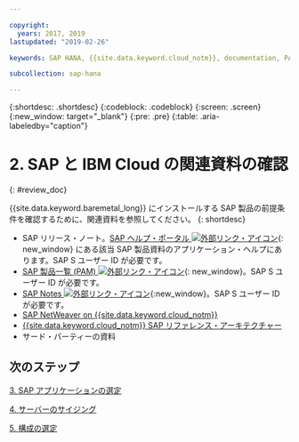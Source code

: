 ```yaml
---

copyright:
  years: 2017, 2019
lastupdated: "2019-02-26"

keywords: SAP HANA, {{site.data.keyword.cloud_notm}}, documentation, PAM

subcollection: sap-hana

---
```


{:shortdesc: .shortdesc}
{:codeblock: .codeblock}
{:screen: .screen}
{:new_window: target="_blank"}
{:pre: .pre}
{:table: .aria-labeledby="caption"}


# 2. SAP と IBM Cloud の関連資料の確認
{: #review_doc}

{{site.data.keyword.baremetal_long}} にインストールする SAP 製品の前提条件を確認するために、関連資料を参照してください。
{: shortdesc}

  * SAP リリース・ノート。[SAP ヘルプ・ポータル ![外部リンク・アイコン](../../icons/launch-glyph.svg "外部リンク・アイコン")](https://help.sap.com/){: new_window} にある該当 SAP 製品資料のアプリケーション・ヘルプにあります。SAP S ユーザー ID が必要です。
  * [SAP 製品一覧 (PAM) ![外部リンク・アイコン](../../icons/launch-glyph.svg "外部リンク・アイコン")](https://apps.support.sap.com/sap/support/pam){: new_window}。SAP S ユーザー ID が必要です。
  * [SAP Notes ![外部リンク・アイコン](../../icons/launch-glyph.svg "外部リンク・アイコン")](https://support.sap.com/notes){:new_window}。SAP S ユーザー ID が必要です。
  * [SAP NetWeaver on {{site.data.keyword.cloud_notm}}](/docs/infrastructure/sap-netweaver?topic=sap-netweaver-getting-started#getting-started)
  * [{{site.data.keyword.cloud_notm}} SAP リファレンス・アーキテクチャー](/docs/infrastructure/sap-reference-architecture?topic=sap-reference-architecture-getting-started#getting-started)
  * サード・パーティーの資料

## 次のステップ

  [3. SAP アプリケーションの選定](/docs/infrastructure/sap-hana?topic=sap-hana-3-determining-your-sap-applications#3-determining-your-sap-applications)

  [4. サーバーのサイジング](/docs/infrastructure/sap-hana?topic=sap-hana-size_the_server#size_the_server)

  [5. 構成の選定](/docs/infrastructure/sap-hana?topic=sap-hana-determine_configuration#determine_configuration)
